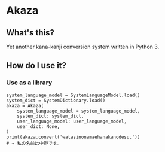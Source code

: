 # Akaza

## What's this?

Yet another kana-kanji conversion system written in Python 3.

## How do I use it?

### Use as a library

    system_language_model = SystemLanguageModel.load()
    system_dict = SystemDictionary.load()
    akaza = Akaza(
        system_language_model = system_language_model,
        system_dict: system_dict,
        user_language_model: user_language_model,
        user_dict: None,
    )
    print(akaza.convert('watasinonamaehanakanodesu.'))
    # → 私の名前は中野です。
